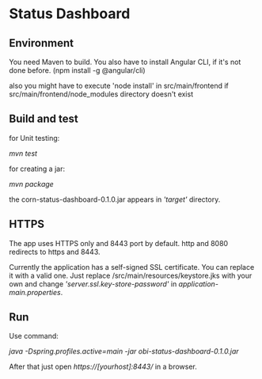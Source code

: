 # Status Dashboard

## Environment

You need Maven to build.
You also have to install Angular CLI, if it's not done before. (npm install -g @angular/cli)

also you might have to execute 'node install' in src/main/frontend if  src/main/frontend/node_modules directory doesn't exist

## Build and test

for Unit testing:

*mvn test*

for creating a jar:

*mvn package*

the corn-status-dashboard-0.1.0.jar appears in *'target'* directory.

## HTTPS

The app uses HTTPS only and 8443 port by default. http and 8080 redirects to https and 8443.

Currently the application has a self-signed SSL certificate. You can replace it with a valid one. Just replace /src/main/resources/keystore.jks with your own and change *'server.ssl.key-store-password'* in *application-main.properties*. 

## Run

Use command:

*java -Dspring.profiles.active=main -jar obi-status-dashboard-0.1.0.jar*

After that just open *https://[yourhost]:8443/* in a browser.